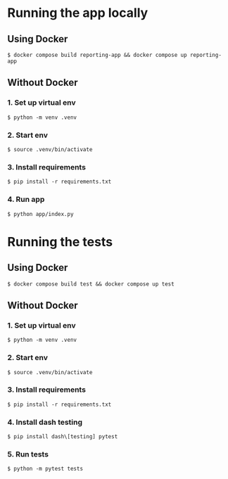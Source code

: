 # Running the app locally
## Using Docker
```
$ docker compose build reporting-app && docker compose up reporting-app
```

## Without Docker

### 1. Set up virtual env

```
$ python -m venv .venv
```

### 2. Start env

```
$ source .venv/bin/activate
```

### 3. Install requirements

```
$ pip install -r requirements.txt
```

### 4. Run app

```
$ python app/index.py
```
# Running the tests
## Using Docker
```
$ docker compose build test && docker compose up test
```

## Without Docker
### 1. Set up virtual env

```
$ python -m venv .venv
```

### 2. Start env

```
$ source .venv/bin/activate
```

### 3. Install requirements

```
$ pip install -r requirements.txt
```

### 4. Install dash testing
```
$ pip install dash\[testing] pytest
```

### 5. Run tests
```
$ python -m pytest tests
```